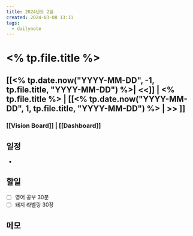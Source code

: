 ```yaml
---
title: 2024년도 2월
created: 2024-03-08 13:11
tags:
  - dailynote
---
```

# <% tp.file.title %>
## [[<% tp.date.now("YYYY-MM-DD", -1, tp.file.title, "YYYY-MM-DD") %>| <<]] | <% tp.file.title %> | [[<% tp.date.now("YYYY-MM-DD", 1, tp.file.title, "YYYY-MM-DD") %> | >> ]]
### [[Vision Board]] | [[Dashboard]]

## 일정
- 

## 할일
- [ ] 영어 공부 30분
- [ ] 돼지 라벨링 30장

## 메모

